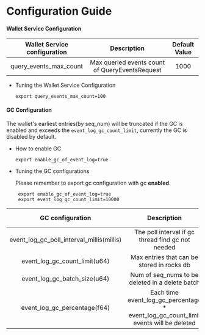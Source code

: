 # Configuration Guide

#### Wallet Service Configuration
| Wallet Service configuration |                  Description                   |  Default Value  |
|:----------------------------:|:----------------------------------------------:|:---------------:|
|    query_events_max_count    | Max queried events count of QueryEventsRequest |      1000       |

- Tuning the Wallet Service Configuration

  `export query_events_max_count=100`


#### GC Configuration
The wallet's earliest entries(by seq_num) will be truncated if the GC is enabled and exceeds the `event_log_gc_count_limit`, currently
the GC is disabled by default.

- How to enable GC

  ```export enable_gc_of_event_log=true```


- Tuning the GC configurations

  Please remember to export gc configuration with gc **enabled**.

  ```
   export enable_gc_of_event_log=true
   export event_log_gc_count_limit=10000
  ```

|             GC configuration              |                                     Description                                     | Default Value |
|:-----------------------------------------:|:-----------------------------------------------------------------------------------:|:-------------:|
| event_log_gc_poll_interval_millis(millis) |                  The poll interval if gc thread find gc not needed                  |     1000      |
|       event_log_gc_count_limit(u64)       |                     Max entries that can be stored in rocks db                      |  50 million   |
|       event_log_gc_batch_size(u64)        |                   Num of seq_nums to be deleted in a delete batch                   |      200      |
|       event_log_gc_percentage(f64)        | Each time event_log_gc_percentage * event_log_gc_count_limit events will be deleted |      0.1      |
